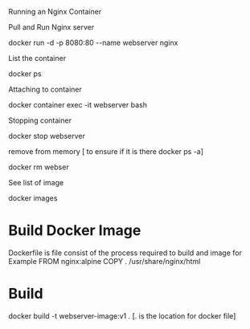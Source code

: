Running an Nginx Container

Pull and Run Nginx server

docker run -d -p 8080:80 --name webserver nginx

List the container

docker ps

Attaching to container 

docker container exec -it webserver bash

Stopping container

docker stop webserver

remove from memory [ to ensure if it is there docker ps -a]

docker rm webser

See list of image 

docker images

# Build Docker Image 

Dockerfile is file consist of the process required to build and image
for Example 
FROM nginx:alpine
COPY . /usr/share/nginx/html

# Build 

docker build -t webserver-image:v1 . [. is the location for docker file]
